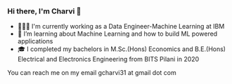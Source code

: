 ### Hi there, I'm Charvi 👋

<!--
**gcharvi31/gcharvi31** is a ✨ _special_ ✨ repository because its `README.md` (this file) appears on your GitHub profile.-->

- 👩🏻‍💻 I'm currently working as a Data Engineer-Machine Learning at IBM
- 🌱 I’m learning about Machine Learning and how to build ML powered applications
- 🎓 I completed my bachelors in M.Sc.(Hons) Economics and B.E.(Hons) Electrical and Electronics Engineering from BITS Pilani in 2020 
<!-- - 👯 I’m looking to collaborate on ... -->
<!-- - 🤔 I’m looking for help with ...  -->
<!-- - 💬 Ask me about ... -->
<!--- - 📫 How to reach me: ... -->
<!--- - 😄 Pronouns: ... -->
<!--- - ⚡ Fun fact: ... -->
You can reach me on my email gcharvi31 at gmail dot com

